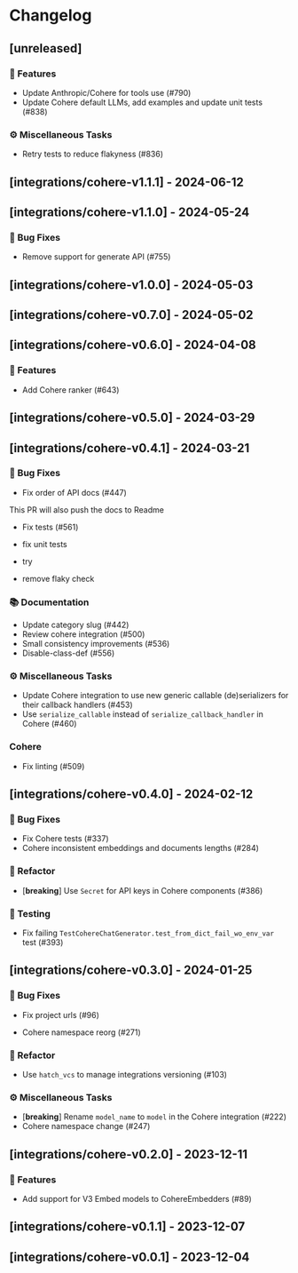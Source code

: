 # Changelog

## [unreleased]

### 🚀 Features

- Update Anthropic/Cohere for tools use (#790)
- Update Cohere default LLMs, add examples and update unit tests (#838)

### ⚙️ Miscellaneous Tasks

- Retry tests to reduce flakyness (#836)

## [integrations/cohere-v1.1.1] - 2024-06-12

## [integrations/cohere-v1.1.0] - 2024-05-24

### 🐛 Bug Fixes

- Remove support for generate API (#755)

## [integrations/cohere-v1.0.0] - 2024-05-03

## [integrations/cohere-v0.7.0] - 2024-05-02

## [integrations/cohere-v0.6.0] - 2024-04-08

### 🚀 Features

- Add Cohere ranker (#643)

## [integrations/cohere-v0.5.0] - 2024-03-29

## [integrations/cohere-v0.4.1] - 2024-03-21

### 🐛 Bug Fixes

- Fix order of API docs (#447)

This PR will also push the docs to Readme
- Fix tests (#561)

* fix unit tests

* try

* remove flaky check

### 📚 Documentation

- Update category slug (#442)
- Review cohere integration (#500)
- Small consistency improvements (#536)
- Disable-class-def (#556)

### ⚙️ Miscellaneous Tasks

- Update Cohere integration to use new generic callable (de)serializers for their callback handlers (#453)
- Use `serialize_callable` instead of `serialize_callback_handler` in Cohere  (#460)

### Cohere

- Fix linting (#509)

## [integrations/cohere-v0.4.0] - 2024-02-12

### 🐛 Bug Fixes

- Fix Cohere tests (#337)
- Cohere inconsistent embeddings and documents lengths (#284)

### 🚜 Refactor

- [**breaking**] Use `Secret` for API keys in Cohere components (#386)

### 🧪 Testing

- Fix failing `TestCohereChatGenerator.test_from_dict_fail_wo_env_var` test (#393)

## [integrations/cohere-v0.3.0] - 2024-01-25

### 🐛 Bug Fixes

- Fix project urls (#96)


- Cohere namespace reorg (#271)

### 🚜 Refactor

- Use `hatch_vcs` to manage integrations versioning (#103)

### ⚙️ Miscellaneous Tasks

- [**breaking**] Rename `model_name` to `model` in the Cohere integration (#222)
- Cohere namespace change (#247)

## [integrations/cohere-v0.2.0] - 2023-12-11

### 🚀 Features

- Add support for V3 Embed models to CohereEmbedders (#89)

## [integrations/cohere-v0.1.1] - 2023-12-07

## [integrations/cohere-v0.0.1] - 2023-12-04

<!-- generated by git-cliff -->
